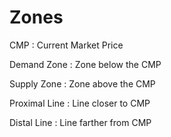 # Zones


CMP
: Current Market Price

Demand Zone
: Zone below the CMP

Supply Zone
: Zone above the CMP

Proximal Line
: Line closer to CMP

Distal Line
: Line farther from CMP


<!--stackedit_data:
eyJoaXN0b3J5IjpbNDY5ODg5OTg0XX0=
-->
